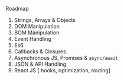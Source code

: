 Roadmap
1. Strings, Arrays & Objects
2. DOM Manipulation
3. BOM Manipulation
4. Event Handling
5. Es6
6. Callbacks & Closures
7. Asynchronous JS, Promises & `async/await` 
8. JSON & API Handling
9. React JS [ hooks, optimization, routing]